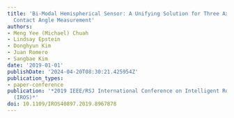 ```yaml
---
title: 'Bi-Modal Hemispherical Sensor: A Unifying Solution for Three Axis Force and
  Contact Angle Measurement'
authors:
- Meng Yee (Michael) Chuah
- Lindsay Epstein
- Donghyun Kim
- Juan Romero
- Sangbae Kim
date: '2019-01-01'
publishDate: '2024-04-20T08:30:21.425954Z'
publication_types:
- paper-conference
publication: '*2019 IEEE/RSJ International Conference on Intelligent Robots and Systems
  (IROS)*'
doi: 10.1109/IROS40897.2019.8967878
---
```

